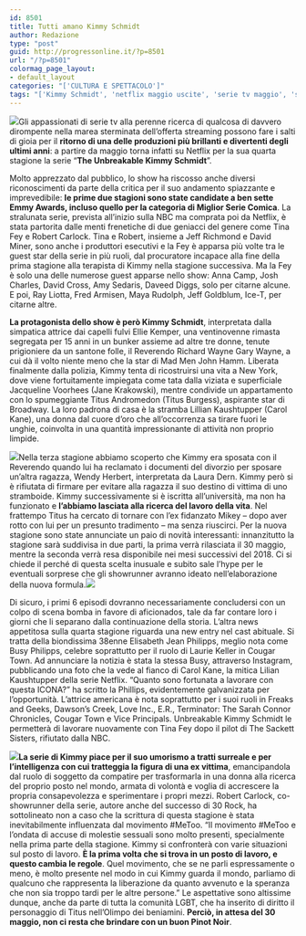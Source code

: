 ```yaml
---
id: 8501
title: Tutti amano Kimmy Schmidt
author: Redazione
type: "post"
guid: http://progressonline.it/?p=8501
url: "/?p=8501"
colormag_page_layout:
- default_layout
categories: "['CULTURA E SPETTACOLO']"
tags: "['Kimmy Schmidt', 'netflix maggio uscite', 'serie tv maggio', 'serie tv netflix maggio', 'the unbreakable Kimmy Schmidt', 'tutti amano Kimmy Schmidt']"
---
```


![](https://progressonline.it/wp-content/uploads/2018/05/unbreakable-kimmy-schmidt-1-300x300.jpg)Gli appassionati di serie tv alla perenne ricerca di qualcosa di davvero dirompente nella marea sterminata dell’offerta streaming possono fare i salti di gioia per il **ritorno di una delle produzioni più brillanti e divertenti degli ultimi anni**: a partire da maggio torna infatti su Netflix per la sua quarta stagione la serie “**The Unbreakable Kimmy Schmidt**”.

Molto apprezzato dal pubblico, lo show ha riscosso anche diversi riconoscimenti da parte della critica per il suo andamento spiazzante e imprevedibile: **le prime due stagioni sono state candidate a ben sette Emmy Awards, incluso quello per la categoria di Miglior Serie Comica**. La stralunata serie, prevista all’inizio sulla NBC ma comprata poi da Netflix, è stata partorita dalle menti frenetiche di due geniacci del genere come Tina Fey e Robert Carlock. Tina e Robert, insieme a Jeff Richmond e David Miner, sono anche i produttori esecutivi e la Fey è apparsa più volte tra le guest star della serie in più ruoli, dal procuratore incapace alla fine della prima stagione alla terapista di Kimmy nella stagione successiva. Ma la Fey è solo una delle numerose guest apparse nello show: Anna Camp, Josh Charles, David Cross, Amy Sedaris, Daveed Diggs, solo per citarne alcune. E poi, Ray Liotta, Fred Armisen, Maya Rudolph, Jeff Goldblum, Ice-T, per citarne altre.

**La protagonista dello show è però Kimmy Schmidt**, interpretata dalla simpatica attrice dai capelli fulvi Ellie Kemper, una ventinovenne rimasta segregata per 15 anni in un bunker assieme ad altre tre donne, tenute prigioniere da un santone folle, il Reverendo Richard Wayne Gary Wayne, a cui dà il volto niente meno che la star di Mad Men John Hamm. Liberata finalmente dalla polizia, Kimmy tenta di ricostruirsi una vita a New York, dove viene fortuitamente impiegata come tata dalla viziata e superficiale Jacqueline Voorhees (Jane Krakowski), mentre condivide un appartamento con lo spumeggiante Titus Andromedon (Titus Burgess), aspirante star di Broadway. La loro padrona di casa è la stramba Lillian Kaushtupper (Carol Kane), una donna dal cuore d’oro che all’occorrenza sa tirare fuori le unghie, coinvolta in una quantità impressionante di attività non proprio limpide.  
  
![](https://progressonline.it/wp-content/uploads/2018/05/unbreakable-kimmy-schmidt-cover-300x150.jpg)Nella terza stagione abbiamo scoperto che Kimmy era sposata con il Reverendo quando lui ha reclamato i documenti del divorzio per sposare un’altra ragazza, Wendy Herbert, interpretata da Laura Dern. Kimmy però si è rifiutata di firmare per evitare alla ragazza il suo destino di vittima di uno stramboide. Kimmy successivamente si è iscritta all’università, ma non ha funzionato e **l’abbiamo lasciata alla ricerca del lavoro della vita**. Nel frattempo Titus ha cercato di tornare con l’ex fidanzato Mikey – dopo aver rotto con lui per un presunto tradimento – ma senza riuscirci. Per la nuova stagione sono state annunciate un paio di novità interessanti: innanzitutto la stagione sarà suddivisa in due parti, la prima verrà rilasciata il 30 maggio, mentre la seconda verrà resa disponibile nei mesi successivi del 2018. Ci si chiede il perché di questa scelta inusuale e subito sale l’hype per le eventuali sorprese che gli showrunner avranno ideato nell’elaborazione della nuova formula.![](https://progressonline.it/wp-content/uploads/2018/05/Unbreakable-Kimmy-Schmidt-300x201.jpg)

Di sicuro, i primi 6 episodi dovranno necessariamente concludersi con un colpo di scena bomba in favore di aficionados, tale da far contare loro i giorni che li separano dalla continuazione della storia. L’altra news appetitosa sulla quarta stagione riguarda una new entry nel cast abituale. Si tratta della biondissima 38enne Elisabeth Jean Philipps, meglio nota come Busy Philipps, celebre soprattutto per il ruolo di Laurie Keller in Cougar Town. Ad annunciare la notizia è stata la stessa Busy, attraverso Instagram, pubblicando una foto che la vede al fianco di Carol Kane, la mitica Lilian Kaushtupper della serie Netflix. “Quanto sono fortunata a lavorare con questa ICONA?” ha scritto la Phillips, evidentemente galvanizzata per l’opportunità. L’attrice americana è nota soprattutto per i suoi ruoli in Freaks and Geeks, Dawson’s Creek, Love Inc., E.R., Terminator: The Sarah Connor Chronicles, Cougar Town e Vice Principals. Unbreakable Kimmy Schmidt le permetterà di lavorare nuovamente con Tina Fey dopo il pilot di The Sackett Sisters, rifiutato dalla NBC.  
  
![](https://progressonline.it/wp-content/uploads/2018/05/Unbreakable-Kimmy-Schmidt-copertina-300x150.jpg)**La serie di Kimmy piace per il suo umorismo a tratti surreale e per l’intelligenza con cui tratteggia la figura di una ex vittima**, emancipandola dal ruolo di soggetto da compatire per trasformarla in una donna alla ricerca del proprio posto nel mondo, armata di volontà e voglia di accrescere la propria consapevolezza e sperimentare i propri mezzi. Robert Carlock, co-showrunner della serie, autore anche del successo di 30 Rock, ha sottolineato non a caso che la scrittura di questa stagione è stata inevitabilmente influenzata dal movimento #MeToo. “Il movimento #MeToo e l’ondata di accuse di molestie sessuali sono molto presenti, specialmente nella prima parte della stagione. Kimmy si confronterà con varie situazioni sul posto di lavoro. **È la prima volta che si trova in un posto di lavoro, e questo cambia le regole**. Quel movimento, che se ne parli espressamente o meno, è molto presente nel modo in cui Kimmy guarda il mondo, parliamo di qualcuno che rappresenta la liberazione da quanto avvenuto e la speranza che non sia troppo tardi per le altre persone.” Le aspettative sono altissime dunque, anche da parte di tutta la comunità LGBT, che ha inserito di diritto il personaggio di Titus nell’Olimpo dei beniamini. **Perciò, in attesa del 30 maggio, non ci resta che brindare con un buon Pinot Noir**.
